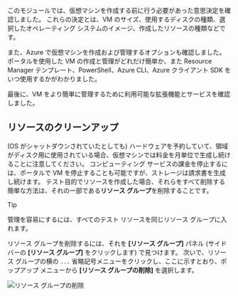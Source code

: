このモジュールでは、仮想マシンを作成する前に行う必要があった意思決定を確認しました。 これらの決定とは、VM のサイズ、使用するディスクの種類、選択したオペレーティング システムのイメージ、作成したリソースの種類などです。

また、Azure で仮想マシンを作成および管理するオプションも確認しました。 ポータルを使用した VM の作成と管理がどれだけ簡単か、また Resource Manager テンプレート、PowerShell、Azure CLI、Azure クライアント SDK をいつ使用するかがわかりました。

最後に、VM をより簡単に管理するために利用可能な拡張機能とサービスを確認しました。

## <a name="cleanup-your-resources"></a>リソースのクリーンアップ

(OS がシャットダウンされていたとしても) ハードウェアを予約していて、領域がディスク用に使用されている場合、仮想マシンでは料金を月単位で生成し続けることに注意してください。 コンピューティング サービスの課金を停止するには、ポータルで VM を停止することも可能ですが、ストレージは請求書を生成し続けます。 テスト目的でリソースを作成した場合、それらをすべて削除する簡単な方法は、それの一部である**リソース グループ**を削除することです。

> [!TIP]
> 管理を容易にするには、すべてのテスト リソースを同じリソース グループに入れます。

リソース グループを削除するには、それを **[リソース グループ]** パネル (サイドバーの **[リソース グループ]** をクリックします) で見つけます。 次いで、リソース グループの横の `...` 省略記号メニューをクリックし、ここに示すとおり、ポップアップ メニューから **[リソース グループの削除]** を選択します。

![リソース グループの削除](../media-draft/7-delete-rgs.png)
